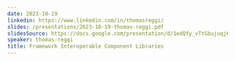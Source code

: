 ```yaml
---
date: 2023-10-19
linkedin: https://www.linkedin.com/in/thomasreggi/
slides: /presentations/2023-10-19-thomas-reggi.pdf
slidesSource: https://docs.google.com/presentation/d/1edQfy_vTtGbujuqj6ViZ-ppwyrCqoAurF2o2GmgEMFw/edit?usp=sharing
speaker: thomas-reggi
title: Framework Interoperable Component Libraries
---
```

